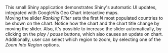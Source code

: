 This small Shiny application demonstrates Shiny's automatic UI updates, integrated with GoogleVis Geo Chart interactive maps.   
Moving the slider *Ranking Filter* sets the first *N* most populated countries to be shown on the chart. Notice how the chart and the chart title change by moving the slider. Also, it's possible to increase the slider automatically, by clicking on the *play / pause* buttons, which also causes an update on chart.   
Additionally, user can select which region to zoom, by selecting one of the *Zoom Into Region* options.


